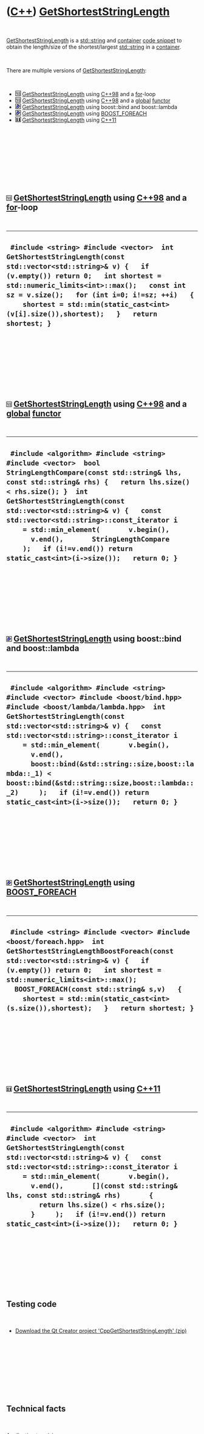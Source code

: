 



 

 

 

 

 

([C++](Cpp.htm)) [GetShortestStringLength](CppGetShortestStringLength.htm)
==========================================================================

 

[GetShortestStringLength](CppGetShortestStringLength.htm) is a
[std::string](CppString.htm) and [container](CppContainer.htm) [code
snippet](CppCodeSnippets.htm) to obtain the length/size of the
shortest/largest [std::string](CppString.htm) in a
[container](CppContainer.htm).

 

There are multiple versions of
[GetShortestStringLength](CppGetShortestStringLength.htm):

 

-   ![C++98](PicCpp98.png)
    [GetShortestStringLength](CppGetShortestStringLength.htm) using
    [C++98](Cpp98.htm) and a [for](CppFor.htm)-loop
-   ![C++98](PicCpp98.png)
    [GetShortestStringLength](CppGetShortestStringLength.htm) using
    [C++98](Cpp98.htm) and a [global](CppGlobal.htm)
    [functor](CppFunctor.htm)
-   ![Boost](PicBoost.png)
    [GetShortestStringLength](CppGetShortestStringLength.htm) using
    boost::bind and boost::lambda
-   ![Boost](PicBoost.png)
    [GetShortestStringLength](CppGetShortestStringLength.htm) using
    [BOOST\_FOREACH](CppBOOST_FOREACH.htm)
-   ![C++11](PicCpp11.png)
    [GetShortestStringLength](CppGetShortestStringLength.htm) using
    [C++11](Cpp11.htm)

 

 

 

 

 

![C++98](PicCpp98.png) [GetShortestStringLength](CppGetShortestStringLength.htm) using [C++98](Cpp98.htm) and a [for](CppFor.htm)-loop
--------------------------------------------------------------------------------------------------------------------------------------

 

  --------------------------------------------------------------------------------------------------------------------------------------------------------------------------------------------------------------------------------------------------------------------------------------------------------------------------------------------
  ` #include <string> #include <vector>  int GetShortestStringLength(const std::vector<std::string>& v) {   if (v.empty()) return 0;   int shortest = std::numeric_limits<int>::max();   const int sz = v.size();   for (int i=0; i!=sz; ++i)   {     shortest = std::min(static_cast<int>(v[i].size()),shortest);   }   return shortest; }`
  --------------------------------------------------------------------------------------------------------------------------------------------------------------------------------------------------------------------------------------------------------------------------------------------------------------------------------------------

 

 

 

 

 

![C++98](PicCpp98.png) [GetShortestStringLength](CppGetShortestStringLength.htm) using [C++98](Cpp98.htm) and a [global](CppGlobal.htm) [functor](CppFunctor.htm)
-----------------------------------------------------------------------------------------------------------------------------------------------------------------

 

  ---------------------------------------------------------------------------------------------------------------------------------------------------------------------------------------------------------------------------------------------------------------------------------------------------------------------------------------------------------------------------------------------------------------------------------------------------------------
  ` #include <algorithm> #include <string> #include <vector>  bool StringLengthCompare(const std::string& lhs, const std::string& rhs) {   return lhs.size() < rhs.size(); }  int GetShortestStringLength(const std::vector<std::string>& v) {   const std::vector<std::string>::const_iterator i     = std::min_element(       v.begin(),       v.end(),       StringLengthCompare     );   if (i!=v.end()) return static_cast<int>(i->size());   return 0; }`
  ---------------------------------------------------------------------------------------------------------------------------------------------------------------------------------------------------------------------------------------------------------------------------------------------------------------------------------------------------------------------------------------------------------------------------------------------------------------

 

 

 

 

 

![Boost](PicBoost.png) [GetShortestStringLength](CppGetShortestStringLength.htm) using boost::bind and boost::lambda
--------------------------------------------------------------------------------------------------------------------

 

  ----------------------------------------------------------------------------------------------------------------------------------------------------------------------------------------------------------------------------------------------------------------------------------------------------------------------------------------------------------------------------------------------------------------------------------------------------------------------------------------------
  ` #include <algorithm> #include <string> #include <vector> #include <boost/bind.hpp> #include <boost/lambda/lambda.hpp>  int GetShortestStringLength(const std::vector<std::string>& v) {   const std::vector<std::string>::const_iterator i     = std::min_element(       v.begin(),       v.end(),       boost::bind(&std::string::size,boost::lambda::_1) < boost::bind(&std::string::size,boost::lambda::_2)     );   if (i!=v.end()) return static_cast<int>(i->size());   return 0; }`
  ----------------------------------------------------------------------------------------------------------------------------------------------------------------------------------------------------------------------------------------------------------------------------------------------------------------------------------------------------------------------------------------------------------------------------------------------------------------------------------------------

 

 

 

 

 

![Boost](PicBoost.png) [GetShortestStringLength](CppGetShortestStringLength.htm) using [BOOST\_FOREACH](CppBOOST_FOREACH.htm)
-----------------------------------------------------------------------------------------------------------------------------

 

  -------------------------------------------------------------------------------------------------------------------------------------------------------------------------------------------------------------------------------------------------------------------------------------------------------------------------------------------------------------------
  ` #include <string> #include <vector> #include <boost/foreach.hpp>  int GetShortestStringLengthBoostForeach(const std::vector<std::string>& v) {   if (v.empty()) return 0;   int shortest = std::numeric_limits<int>::max();   BOOST_FOREACH(const std::string& s,v)   {     shortest = std::min(static_cast<int>(s.size()),shortest);   }   return shortest; }`
  -------------------------------------------------------------------------------------------------------------------------------------------------------------------------------------------------------------------------------------------------------------------------------------------------------------------------------------------------------------------

 

 

 

 

 

![C++11](PicCpp11.png) [GetShortestStringLength](CppGetShortestStringLength.htm) using [C++11](Cpp11.htm)
---------------------------------------------------------------------------------------------------------

 

  --------------------------------------------------------------------------------------------------------------------------------------------------------------------------------------------------------------------------------------------------------------------------------------------------------------------------------------------------------------------------------------------------------------------------------------
  ` #include <algorithm> #include <string> #include <vector>  int GetShortestStringLength(const std::vector<std::string>& v) {   const std::vector<std::string>::const_iterator i     = std::min_element(       v.begin(),       v.end(),       [](const std::string& lhs, const std::string& rhs)       {         return lhs.size() < rhs.size();       }     );   if (i!=v.end()) return static_cast<int>(i->size());   return 0; }`
  --------------------------------------------------------------------------------------------------------------------------------------------------------------------------------------------------------------------------------------------------------------------------------------------------------------------------------------------------------------------------------------------------------------------------------------

 

 

 

 

 

Testing code
------------

 

-   [Download the Qt Creator project
    'CppGetShortestStringLength' (zip)](CppGetShortestStringLength.zip)

 

 

 

 

 

Technical facts
---------------

 

[Application type(s)](CppApplication.htm)

-   ![Desktop](PicDesktop.png) [Desktop
    application](CppDesktopApplication.htm)

[Operating system(s) or programming environment(s)](CppOs.htm)

-   ![Lubuntu](PicLubuntu.png) [Lubuntu](CppLubuntu.htm) 12.10 (quantal)

[IDE(s)](CppIde.htm):

-   ![Qt Creator](PicQtCreator.png) [Qt Creator](CppQtCreator.htm) 2.5.2

[Project type](CppQtProjectType.htm):

-   ![console](PicConsole.png) [Console
    application](CppConsoleApplication.htm)

[C++ standard](CppStandard.htm):

-   ![C++11](PicCpp11.png) [C++11](Cpp11.htm)

[Compiler(s)](CppCompiler.htm):

-   [G++](CppGpp.htm) 4.7.2

[Libraries](CppLibrary.htm) used:

-   ![STL](PicStl.png) [STL](CppStl.htm): GNU ISO C++ Library, version
    4.7.2

 

 

 

 

 

[Qt project file](CppQtProjectFile.htm): CppGetShortestStringLength.pro
-----------------------------------------------------------------------

 

  ------------------------------------------------------------------------------------------------------------------------------------
  ` TEMPLATE = app CONFIG += console CONFIG -= qt SOURCES += main.cpp QMAKE_CXXFLAGS += -std=c++11 -Wall -Wextra -Weffc++ -Werror  `
  ------------------------------------------------------------------------------------------------------------------------------------

 

 

 

 

 

main.cpp
--------

 

  -----------------------------------------------------------------------------------------------------------------------------------------------------------------------------------------------------------------------------------------------------------------------------------------------------------------------------------------------------------------------------------------------------------------------------------------------------------------------------------------------------------------------------------------------------------------------------------------------------------------------------------------------------------------------------------------------------------------------------------------------------------------------------------------------------------------------------------------------------------------------------------------------------------------------------------------------------------------------------------------------------------------------------------------------------------------------------------------------------------------------------------------------------------------------------------------------------------------------------------------------------------------------------------------------------------------------------------------------------------------------------------------------------------------------------------------------------------------------------------------------------------------------------------------------------------------------------------------------------------------------------------------------------------------------------------------------------------------------------------------------------------------------------------------------------------------------------------------------------------------------------------------------------------------------------------------------------------------------------------------------------------------------------------------------------------------------------------------------------------------------------------------------------------------------------------------------------------------------------------------------------------------------------------------------------------------------------------------------------------------------------------------------------------------------------------------------------------------------------------------------------------------------------------------------------------------------------------------------------------------------------------------------------------------------------------------------------------------------------------------------------------------------------------------------------------------------------------------------------------------------------------------------------------------------------------------------------------------------------------------------------------------------------------------------------------------------------------------------------------------------------------------------------------------------------------------------------------------------------------------------------------------------------------------------------------------------------------------------------------------------------------------------------------------------------------------------------------------------------------------------------------------------------------------------------------------------------------------------------------------------------------------------------------------------------------------------------------------------------------------------------------------------------------------------------------------------------------------------------------------------------------------------------------------------------------------------------------------------------------------------------------------------------------------------------------------------------------------------------------------------------------------------------------------------
  ` #include <algorithm> #include <string> #include <vector>  int GetShortestStringLengthCpp11(const std::vector<std::string>& v) {   const std::vector<std::string>::const_iterator i     = std::min_element(       v.begin(),       v.end(),       [](const std::string& lhs, const std::string& rhs)       {         return lhs.size() < rhs.size();       }     );   if (i!=v.end()) return static_cast<int>(i->size());   return 0; }  int GetShortestStringLengthCpp98ForLoop(const std::vector<std::string>& v) {   if (v.empty()) return 0;   int shortest = std::numeric_limits<int>::max();   const int sz = v.size();   for (int i=0; i!=sz; ++i)   {     shortest = std::min(static_cast<int>(v[i].size()),shortest);   }   return shortest; }   #ifdef IF_I_ONLY_KNEW_HOW_TO_GET_THIS_WORKING_7737346578649782927896 #include <functional>  int GetShortestStringLengthCpp98Functor(const std::vector<std::string>& v) {   const std::vector<std::string>::const_iterator i     = std::min_element(       v.begin(),       v.end(),       std::mem_fun_ref(&std::string::size)     );   if (i!=v.end()) return static_cast<int>(i->size());   return 0; } #endif  bool StringLengthCompare(const std::string& lhs, const std::string& rhs) {   return lhs.size() < rhs.size(); }  int GetShortestStringLengthCpp98CustomFunctor(const std::vector<std::string>& v) {   const std::vector<std::string>::const_iterator i     = std::min_element(       v.begin(),       v.end(),       StringLengthCompare     );   if (i!=v.end()) return static_cast<int>(i->size());   return 0; }  #include <boost/foreach.hpp> int GetShortestStringLengthBoostForeach(const std::vector<std::string>& v) {   if (v.empty()) return 0;   int shortest = std::numeric_limits<int>::max();   BOOST_FOREACH(const std::string& s,v)   {     shortest = std::min(static_cast<int>(s.size()),shortest);   }   return shortest;  }  #include <boost/bind.hpp> #include <boost/lambda/lambda.hpp>  int GetShortestStringLengthBoostBind(const std::vector<std::string>& v) {   const std::vector<std::string>::const_iterator i     = std::min_element(       v.begin(),       v.end(),       boost::bind(&std::string::size,boost::lambda::_1) < boost::bind(&std::string::size,boost::lambda::_2)     );   if (i!=v.end()) return static_cast<int>(i->size());   return 0; }   #include <cassert>  int main() {   {     const std::vector<std::string> v = { "12","123","123456","12345678","123456789" };     const int expected = 2;     assert(GetShortestStringLengthCpp11(v) == expected);     assert(GetShortestStringLengthBoostBind(v) == expected);     assert(GetShortestStringLengthBoostForeach(v) == expected);     assert(GetShortestStringLengthCpp98CustomFunctor(v) == expected);     assert(GetShortestStringLengthCpp98ForLoop(v) == expected);   }   {     const std::vector<std::string> v = { "1","23","456","78","123456789","01","23","456","78","9" };     const int expected = 1;     assert(GetShortestStringLengthCpp11(v) == expected);     assert(GetShortestStringLengthBoostBind(v) == expected);     assert(GetShortestStringLengthBoostForeach(v) == expected);     assert(GetShortestStringLengthCpp98CustomFunctor(v) == expected);     assert(GetShortestStringLengthCpp98ForLoop(v) == expected);   }   {     const std::vector<std::string> v = { "x" };     const int expected = 1;     assert(GetShortestStringLengthCpp11(v) == expected);     assert(GetShortestStringLengthBoostBind(v) == expected);     assert(GetShortestStringLengthBoostForeach(v) == expected);     assert(GetShortestStringLengthCpp98CustomFunctor(v) == expected);     assert(GetShortestStringLengthCpp98ForLoop(v) == expected);   }   {     const std::vector<std::string> v = { };     const int expected = 0;     assert(GetShortestStringLengthCpp11(v) == expected);     assert(GetShortestStringLengthBoostBind(v) == expected);     assert(GetShortestStringLengthBoostForeach(v) == expected);     assert(GetShortestStringLengthCpp98CustomFunctor(v) == expected);     assert(GetShortestStringLengthCpp98ForLoop(v) == expected);   } } `
  -----------------------------------------------------------------------------------------------------------------------------------------------------------------------------------------------------------------------------------------------------------------------------------------------------------------------------------------------------------------------------------------------------------------------------------------------------------------------------------------------------------------------------------------------------------------------------------------------------------------------------------------------------------------------------------------------------------------------------------------------------------------------------------------------------------------------------------------------------------------------------------------------------------------------------------------------------------------------------------------------------------------------------------------------------------------------------------------------------------------------------------------------------------------------------------------------------------------------------------------------------------------------------------------------------------------------------------------------------------------------------------------------------------------------------------------------------------------------------------------------------------------------------------------------------------------------------------------------------------------------------------------------------------------------------------------------------------------------------------------------------------------------------------------------------------------------------------------------------------------------------------------------------------------------------------------------------------------------------------------------------------------------------------------------------------------------------------------------------------------------------------------------------------------------------------------------------------------------------------------------------------------------------------------------------------------------------------------------------------------------------------------------------------------------------------------------------------------------------------------------------------------------------------------------------------------------------------------------------------------------------------------------------------------------------------------------------------------------------------------------------------------------------------------------------------------------------------------------------------------------------------------------------------------------------------------------------------------------------------------------------------------------------------------------------------------------------------------------------------------------------------------------------------------------------------------------------------------------------------------------------------------------------------------------------------------------------------------------------------------------------------------------------------------------------------------------------------------------------------------------------------------------------------------------------------------------------------------------------------------------------------------------------------------------------------------------------------------------------------------------------------------------------------------------------------------------------------------------------------------------------------------------------------------------------------------------------------------------------------------------------------------------------------------------------------------------------------------------------------------------------------------------------------------------

 

 

 

 

 





 

[![Valid XHTML 1.0 Strict](valid-xhtml10.png){width="88"
height="31"}](http://validator.w3.org/check?uri=referer)

This page has been created by the [tool](Tools.htm)
[CodeToHtml](ToolCodeToHtml.htm)
